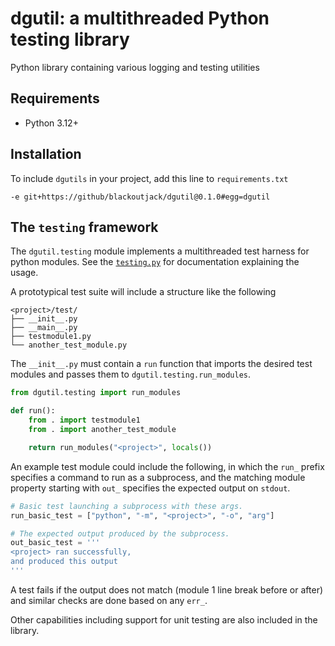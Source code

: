 # dgutil: a multithreaded Python testing library

Python library containing various logging and testing utilities

## Requirements

* Python 3.12+

## Installation

To include `dgutils` in your project, add this line to `requirements.txt`

    -e git+https://github/blackoutjack/dgutil@0.1.0#egg=dgutil

## The `testing` framework

The `dgutil.testing` module implements a multithreaded test harness for python
modules. See the [`testing.py`](src/dgutil/testing.py) for documentation
explaining the usage.

A prototypical test suite will include a structure like the following
```
<project>/test/
├── __init__.py
├── __main__.py
├── testmodule1.py
└── another_test_module.py
```

The `__init__.py` must contain a `run` function that imports the desired test
modules and passes them to `dgutil.testing.run_modules`.

``` py title="test/__init__.py"
from dgutil.testing import run_modules

def run():
    from . import testmodule1
    from . import another_test_module

    return run_modules("<project>", locals())
```

An example test module could include the following, in which the `run_`
prefix specifies a command to run as a subprocess, and the matching
module property starting with `out_` specifies the expected output on `stdout`.

``` py title="testmodule1.py"
# Basic test launching a subprocess with these args.
run_basic_test = ["python", "-m", "<project>", "-o", "arg"]

# The expected output produced by the subprocess.
out_basic_test = '''
<project> ran successfully,
and produced this output
'''
```

A test fails if the output does not match (module 1 line break before or after)
and similar checks are done based on any `err_`.

Other capabilities including support for unit testing are also included in the
library.
